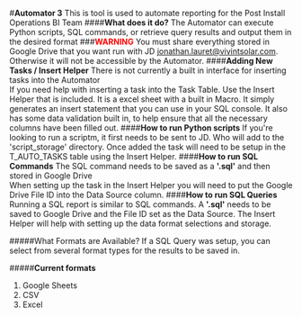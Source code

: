 #**Automator 3**
This is tool is used to automate reporting for the Post Install Operations BI Team
####**What does it do?**
The Automator can execute Python scripts, SQL commands, or retrieve query results and output them in the desired 
format
###<span style="color:red">**WARNING**</span>
You must share everything stored in Google Drive that you want run with JD <jonathan.lauret@vivintsolar.com>. 
Otherwise it will not be accessible by the Automator.
####**Adding New Tasks / Insert Helper**
There is not currently a built in interface for inserting tasks into the Automator
<br>If you need help with inserting a task into the Task Table.  Use the Insert Helper that is included. It is a excel
sheet with a built in Macro.  It simply generates an insert statement that you can use in your SQL console. It also
has some data validation built in, to help ensure that all the necessary columns have been filled out.
####**How to run Python scripts**
If you're looking to run a scriptm, it first needs to be sent to JD.  Who will add to the 'script_storage' 
directory. Once added the task will need to be setup in the T_AUTO_TASKS table using the Insert Helper.
####**How to run SQL Commands**
The SQL command needs to be saved as a <b>'.sql'</b> and then stored in Google Drive
<br>When setting up the task in the Insert Helper you will need to put the Google Drive File ID into the Data Source
column.
####**How to run SQL Queries**
Running a SQL report is similar to SQL commands.  A **'.sql'** needs to be saved to Google Drive and the File ID set
as the Data Source.  The Insert Helper will help with setting up the data format selections and storage.

#####What Formats are Available?
If a SQL Query was setup, you can select from several format types for the results to be saved in.
  
#####**Current formats**
1. Google Sheets
2. CSV 
3. Excel

